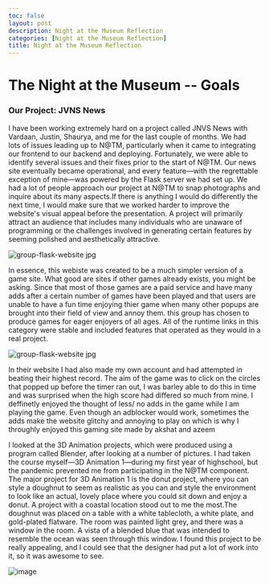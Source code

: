 ```yaml
---
toc: false
layout: post
description: Night at the Museum Reflection 
categories: [Night at the Museum Reflection]
title: Night at the Museum Reflection 
---
```


# The Night at the Museum -- Goals



### Our Project:  JVNS News 

I have been working extremely hard on a project called JNVS News with Vardaan, Justin, Shaurya, and me for the last couple of months. We had lots of issues leading up to N@TM, particularly when it came to integrating our frontend to our backend and deploying. Fortunately, we were able to identify several issues and their fixes prior to the start of N@TM. Our news site eventually became operational, and every feature—with the regrettable exception of mine—was powered by the Flask server we had set up. We had a lot of people approach our project at N@TM to snap photographs and inquire about its many aspects.If there is anything I would do differently the next time, I would make sure that we worked harder to improve the website's visual appeal before the presentation. A project will primarily attract an audience that includes many individuals who are unaware of programming or the challenges involved in generating certain features by seeming polished and aesthetically attractive.

<img src="{{site.baseurl}}/images/license.jpg" alt="group-flask-website jpg">

In essence, this webiste was created to be a much simpler version of a game site. What good are sites if other games already exists, you might be asking. Since that most of those games are a paid service and have many adds after a certain number of games have been played and that users are unable to have a fun time enjoying thier game when many other popups are brought into their field of view and annoy them. this group has chosen to produce games for eager enjoyers of all ages. All of the runtime links in this category were stable and included features that operated as they would in a real project.

<img src="{{site.baseurl}}/images/license.jpg" alt="group-flask-website jpg">

In their website I had also made my own account and had attempted in beating their highest record. The aim of the game was to click on the circles that popped up before the timer ran out, I was barley able to do this in time and was surprised when the high score had differed so much from mine. I deffinetly enjoyed the thought of less/ no adds in the game while I am playing the game. Even though an adblocker would work, sometimes the adds make the website glitchy and annoying to play on which is why I throughly enjoyed this gaming site made by akshat and azeem

I looked at the 3D Animation projects, which were produced using a program called Blender, after looking at a number of pictures. I had taken the course myself—3D Animation 1—during my first year of highschool, but the pandemic prevented me from participating in the N@TM component. The major project for 3D Animation 1 is the donut project, where you can style a doughnut to seem as realistic as you can and style the environment to look like an actual, lovely place where you could sit down and enjoy a donut. A project with a coastal location stood out to me the most.The doughnut was placed on a table with a white tablecloth, a white plate, and gold-plated flatware. The room was painted light grey, and there was a window in the room. A vista of a blended blue that was intended to resemble the ocean was seen through this window. I found this project to be really appealing, and I could see that the designer had put a lot of work into it, so it was awesome to see.

![image](https://user-images.githubusercontent.com/58792082/221507765-877084c1-4c82-4436-b971-cacecd9e6f7e.png)

